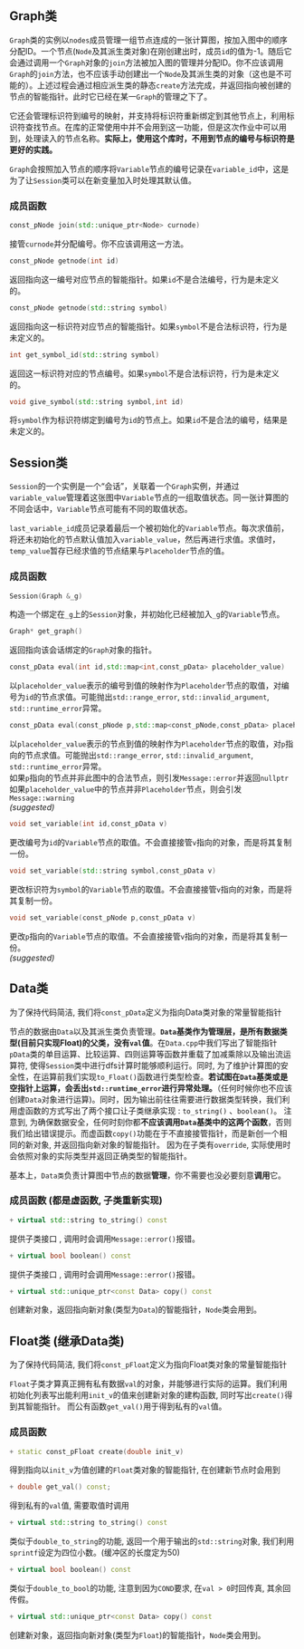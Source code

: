 ## Graph类

```Graph```类的实例以```nodes```成员管理一组节点连成的一张计算图，按加入图中的顺序分配ID。一个节点(```Node```及其派生类对象)在刚创建出时，成员```id```的值为-1。随后它会通过调用一个```Graph```对象的```join```方法被加入图的管理并分配ID。你不应该调用```Graph```的```join```方法，也不应该手动创建出一个```Node```及其派生类的对象（这也是不可能的）。上述过程会通过相应派生类的静态```create```方法完成，并返回指向被创建的节点的智能指针。此时它已经在某一```Graph```的管理之下了。

它还会管理标识符到编号的映射，并支持将标识符重新绑定到其他节点上，利用标识符查找节点。在库的正常使用中并不会用到这一功能，但是这次作业中可以用到，处理读入的节点名称。**实际上，使用这个库时，不用到节点的编号与标识符是更好的实践。**

```Graph```会按照加入节点的顺序将```Variable```节点的编号记录在```variable_id```中，这是为了让```Session```类可以在新变量加入时处理其默认值。

### 成员函数

```cpp
const_pNode join(std::unique_ptr<Node> curnode)
```  
接管```curnode```并分配编号。你不应该调用这一方法。

```cpp
const_pNode getnode(int id)
```  
返回指向这一编号对应节点的智能指针。如果```id```不是合法编号，行为是未定义的。

```cpp
const_pNode getnode(std::string symbol)
```  
返回指向这一标识符对应节点的智能指针。如果```symbol```不是合法标识符，行为是未定义的。

```cpp
int get_symbol_id(std::string symbol)
```  
返回这一标识符对应的节点编号。如果```symbol```不是合法标识符，行为是未定义的。

```cpp
void give_symbol(std::string symbol,int id)
```  
将```symbol```作为标识符绑定到编号为```id```的节点上。如果```id```不是合法的编号，结果是未定义的。

## Session类

```Session```的一个实例是一个“会话”，关联着一个```Graph```实例，并通过```variable_value```管理着这张图中```Variable```节点的一组取值状态。同一张计算图的不同会话中，```Variable```节点可能有不同的取值状态。

```last_variable_id```成员记录着最后一个被初始化的```Variable```节点。每次求值前，将还未初始化的节点默认值加入```variable_value```，然后再进行求值。求值时，```temp_value```暂存已经求值的节点结果与```Placeholder```节点的值。

### 成员函数

```cpp
Session(Graph &_g)
```  
构造一个绑定在```_g```上的```Session```对象，并初始化已经被加入```_g```的```Variable```节点。

```cpp
Graph* get_graph()
```  
返回指向该会话绑定的```Graph```对象的指针。

```cpp
const_pData eval(int id,std::map<int,const_pData> placeholder_value)
```  
以```placeholder_value```表示的编号到值的映射作为```Placeholder```节点的取值，对编号为```id```的节点求值。可能抛出```std::range_error```, ```std::invalid_argument```, ```std::runtime_error```异常。

```cpp
const_pData eval(const_pNode p,std::map<const_pNode,const_pData> placeholder_value)
```  
以```placeholder_value```表示的节点到值的映射作为```Placeholder```节点的取值，对```p```指向的节点求值。可能抛出```std::range_error```, ```std::invalid_argument```, ```std::runtime_error```异常。  
如果```p```指向的节点并非此图中的合法节点，则引发```Message::error```并返回```nullptr```  
如果```placeholder_value```中的节点并非```Placeholder```节点，则会引发```Message::warning```  
*(suggested)*

```cpp
void set_variable(int id,const_pData v)
```  
更改编号为```id```的```Variable```节点的取值。不会直接接管```v```指向的对象，而是将其复制一份。

```cpp
void set_variable(std::string symbol,const_pData v)
```  
更改标识符为```symbol```的```Variable```节点的取值。不会直接接管```v```指向的对象，而是将其复制一份。

```cpp
void set_variable(const_pNode p,const_pData v)
```  
更改```p```指向的```Variable```节点的取值。不会直接接管```v```指向的对象，而是将其复制一份。  
*(suggested)*



## Data类

为了保持代码简洁, 我们将```const_pData```定义为指向Data类对象的常量智能指针

节点的数据由```Data```以及其派生类负责管理。**```Data```基类作为管理层，是所有数据类型(目前只实现Float)的父类，没有```val```值**。在```Data.cpp```中我们写出了智能指针```pData```类的单目运算、比较运算、四则运算等函数并重载了加减乘除以及输出流运算符, 使得```Session```类中进行dfs计算时能够顺利运行。同时, 为了维护计算图的安全性，在运算前我们实现```to_Float()```函数进行类型检查。**若试图在```Data```基类或是空指针上运算，会丢出```std::runtime_error```进行异常处理。**（任何时候你也不应该创建```Data```对象进行运算)。同时，因为输出前往往需要进行数据类型转换，我们利用虚函数的方式写出了两个接口让子类继承实现 : ```to_string()``` 、```boolean()```。 注意到, 为确保数据安全，任何时刻你都**不应该调用```Data```基类中的这两个函数**，否则我们给出错误提示。而虚函数```copy()```功能在于不直接接管指针，而是新创一个相同的新对象, 并返回指向新对象的智能指针。 因为在子类有```override```, 实际使用时会依照对象的实际类型并返回正确类型的智能指针。

基本上，```Data类```负责计算图中节点的数据**管理**，你不需要也没必要刻意**调用**它。

### 成员函数 (都是虚函数, 子类重新实现)

```cpp
+ virtual std::string to_string() const
```  
提供子类接口 , 调用时会调用```Message::error()```报错。

```cpp
+ virtual bool boolean() const
```  
提供子类接口 , 调用时会调用```Message::error()```报错。

```cpp
+ virtual std::unique_ptr<const Data> copy() const
```
创建新对象，返回指向新对象(类型为```Data```)的智能指针，```Node```类会用到。


## Float类 (继承Data类)

为了保持代码简洁, 我们将```const_pFloat```定义为指向Float类对象的常量智能指针

```Float```子类才算真正拥有私有数据```val```的对象，并能够进行实际的运算。我们利用初始化列表写出能利用```init_v```的值来创建新对象的建构函数, 同时写出```create()```得到其智能指针。 而公有函数```get_val()```用于得到私有的```val```值。

### 成员函数 

```cpp
+ static const_pFloat create(double init_v)
```
得到指向以```init_v```为值创建的```Float```类对象的智能指针, 在创建新节点时会用到

```cpp
+ double get_val() const;
```
得到私有的```val```值, 需要取值时调用

```cpp
+ virtual std::string to_string() const
```  
类似于```double_to_string```的功能, 返回一个用于输出的```std::string```对象, 我们利用```sprintf```设定为四位小数。(缓冲区的长度定为50)

```cpp
+ virtual bool boolean() const
```  
类似于```double_to_bool```的功能, 注意到因为```COND```要求, 在```val > 0```时回传真, 其余回传假。

```cpp
+ virtual std::unique_ptr<const Data> copy() const
```
创建新对象，返回指向新对象(类型为```Float```)的智能指针，```Node```类会用到。
